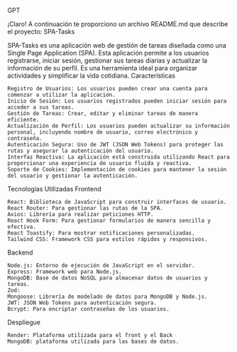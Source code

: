 GPT

¡Claro! A continuación te proporciono un archivo README.md que describe el proyecto:
SPA-Tasks

SPA-Tasks es una aplicación web de gestión de tareas diseñada como una Single Page Application (SPA). Esta aplicación permite a los usuarios registrarse, iniciar sesión, gestionar sus tareas diarias y actualizar la información de su perfil. Es una herramienta ideal para organizar actividades y simplificar la vida cotidiana.
Características

    Registro de Usuarios: Los usuarios pueden crear una cuenta para comenzar a utilizar la aplicación.
    Inicio de Sesión: Los usuarios registrados pueden iniciar sesión para acceder a sus tareas.
    Gestión de Tareas: Crear, editar y eliminar tareas de manera eficiente.
    Actualización de Perfil: Los usuarios pueden actualizar su información personal, incluyendo nombre de usuario, correo electrónico y contraseña.
    Autenticación Segura: Uso de JWT (JSON Web Tokens) para proteger las rutas y asegurar la autenticación del usuario.
    Interfaz Reactiva: La aplicación está construida utilizando React para proporcionar una experiencia de usuario fluida y reactiva.
    Soporte de Cookies: Implementación de cookies para mantener la sesión del usuario y gestionar la autenticación.

Tecnologías Utilizadas
Frontend

    React: Biblioteca de JavaScript para construir interfaces de usuario.
    React Router: Para gestionar las rutas de la SPA.
    Axios: Librería para realizar peticiones HTTP.
    React Hook Form: Para gestionar formularios de manera sencilla y efectiva.
    React Toastify: Para mostrar notificaciones personalizadas.
    Tailwind CSS: Framework CSS para estilos rápidos y responsivos.

Backend

    Node.js: Entorno de ejecución de JavaScript en el servidor.
    Express: Framework web para Node.js.
    MongoDB: Base de datos NoSQL para almacenar datos de usuarios y tareas.
    Zod: 
    Mongoose: Librería de modelado de datos para MongoDB y Node.js.
    JWT: JSON Web Tokens para autenticación segura.
    Bcrypt: Para encriptar contraseñas de los usuarios.

Despliegue

    Render: Plataforma utilizada para el front y el Back
    MongoDB: plataforma utilizada para las bases de datos.
